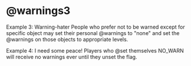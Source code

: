 # @warnings3
Example 3: Warning-hater
People who prefer not to be warned except for specific object may set their personal @warnings to "none" and set the @warnings on those objects to appropriate levels.

Example 4: I need some peace!
Players who @set themselves NO_WARN will receive no warnings ever until they unset the flag.

